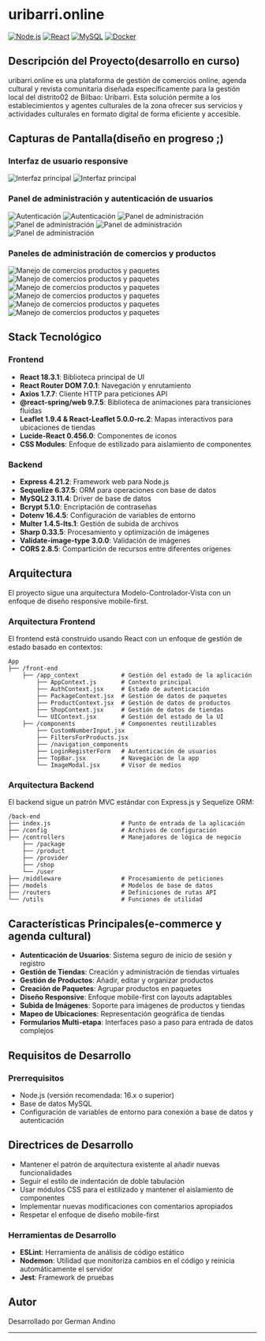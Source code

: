 # uribarri.online 

[![Node.js](https://img.shields.io/badge/Node.js-339933?style=flat&logo=nodedotjs&logoColor=white)](https://nodejs.org/)
[![React](https://img.shields.io/badge/React-61DAFB?style=flat&logo=react&logoColor=black)](https://reactjs.org/)
[![MySQL](https://img.shields.io/badge/MySQL-4479A1?style=flat&logo=mysql&logoColor=white)](https://www.mysql.com/)
[![Docker](https://img.shields.io/badge/Docker-2496ED?style=flat&logo=docker&logoColor=white)](https://www.docker.com/)



## Descripción del Proyecto(desarrollo en curso)

uribarri.online es una plataforma de gestión de comercios online, agenda cultural y revista comunitaria diseñada específicamente para la gestión local del distrito02 de Bilbao: Uribarri. Esta solución permite a los establecimientos y agentes culturales de la zona ofrecer sus servicios y actividades culturales en formato digital de forma eficiente y accesible.

## Capturas de Pantalla(diseño en progreso ;)

### Interfaz de usuario responsive
![Interfaz principal](docs/screenshots/1.png)
![Interfaz principal](docs/screenshots/3.png)

### Panel de administración y autenticación de usuarios
![Autenticación](docs/screenshots/4.png)
![Autenticación](docs/screenshots/5.png)
![Panel de administración](docs/screenshots/6.png)
![Panel de administración](docs/screenshots/7.png)
![Panel de administración](docs/screenshots/8.png)
![Panel de administración](docs/screenshots/9.png)

### Paneles de administración de comercios y productos
![Manejo de comercios productos y paquetes](docs/screenshots/10.png)
![Manejo de comercios productos y paquetes](docs/screenshots/11.png)
![Manejo de comercios productos y paquetes](docs/screenshots/12.png)
![Manejo de comercios productos y paquetes](docs/screenshots/13.png)
![Manejo de comercios productos y paquetes](docs/screenshots/14.png)
![Manejo de comercios productos y paquetes](docs/screenshots/15.png)

## Stack Tecnológico

### Frontend
- **React 18.3.1**: Biblioteca principal de UI
- **React Router DOM 7.0.1**: Navegación y enrutamiento
- **Axios 1.7.7**: Cliente HTTP para peticiones API
- **@react-spring/web 9.7.5**: Biblioteca de animaciones para transiciones fluidas
- **Leaflet 1.9.4 & React-Leaflet 5.0.0-rc.2**: Mapas interactivos para ubicaciones de tiendas
- **Lucide-React 0.456.0**: Componentes de iconos
- **CSS Modules**: Enfoque de estilizado para aislamiento de componentes

### Backend
- **Express 4.21.2**: Framework web para Node.js
- **Sequelize 6.37.5**: ORM para operaciones con base de datos
- **MySQL2 3.11.4**: Driver de base de datos
- **Bcrypt 5.1.0**: Encriptación de contraseñas
- **Dotenv 16.4.5**: Configuración de variables de entorno
- **Multer 1.4.5-lts.1**: Gestión de subida de archivos
- **Sharp 0.33.5**: Procesamiento y optimización de imágenes
- **Validate-image-type 3.0.0**: Validación de imágenes
- **CORS 2.8.5**: Compartición de recursos entre diferentes orígenes

## Arquitectura

El proyecto sigue una arquitectura Modelo-Controlador-Vista con un enfoque de diseño responsive mobile-first.

### Arquitectura Frontend

El frontend está construido usando React con un enfoque de gestión de estado basado en contextos:

```
App
├── /front-end    
    ├── /app_context            # Gestión del estado de la aplicación
        ├── AppContext.js       # Contexto principal
        ├── AuthContext.jsx     # Estado de autenticación
        ├── PackageContext.jsx  # Gestión de datos de paquetes
        ├── ProductContext.jsx  # Gestión de datos de productos
        ├── ShopContext.jsx     # Gestión de datos de tiendas
        └── UIContext.jsx       # Gestión del estado de la UI
    ├── /components             # Componentes reutilizables
        ├── CustomNumberInput.jsx
        ├── FiltersForProducts.jsx
        ├── /navigation_components
        ├── LoginRegisterForm   # Autenticación de usuarios
        ├── TopBar.jsx          # Navegación de la app
        └── ImageModal.jsx      # Visor de medios
```

### Arquitectura Backend

El backend sigue un patrón MVC estándar con Express.js y Sequelize ORM:

```
/back-end
├── index.js                    # Punto de entrada de la aplicación
├── /config                     # Archivos de configuración
├── /controllers                # Manejadores de lógica de negocio
    ├── /package
    ├── /product
    ├── /provider
    ├── /shop
    └── /user
├── /middleware                 # Procesamiento de peticiones
├── /models                     # Modelos de base de datos
├── /routers                    # Definiciones de rutas API
└── /utils                      # Funciones de utilidad
```

## Características Principales(e-commerce y agenda cultural)

- **Autenticación de Usuarios**: Sistema seguro de inicio de sesión y registro
- **Gestión de Tiendas**: Creación y administración de tiendas virtuales
- **Gestión de Productos**: Añadir, editar y organizar productos
- **Creación de Paquetes**: Agrupar productos en paquetes
- **Diseño Responsive**: Enfoque mobile-first con layouts adaptables
- **Subida de Imágenes**: Soporte para imágenes de productos y tiendas
- **Mapeo de Ubicaciones**: Representación geográfica de tiendas
- **Formularios Multi-etapa**: Interfaces paso a paso para entrada de datos complejos

## Requisitos de Desarrollo

### Prerrequisitos
- Node.js (versión recomendada: 16.x o superior)
- Base de datos MySQL
- Configuración de variables de entorno para conexión a base de datos y autenticación

## Directrices de Desarrollo

- Mantener el patrón de arquitectura existente al añadir nuevas funcionalidades
- Seguir el estilo de indentación de doble tabulación
- Usar módulos CSS para el estilizado y mantener el aislamiento de componentes
- Implementar nuevas modificaciones con comentarios apropiados
- Respetar el enfoque de diseño mobile-first

### Herramientas de Desarrollo
- **ESLint**: Herramienta de análisis de código estático
- **Nodemon**: Utilidad que monitoriza cambios en el código y reinicia automáticamente el servidor
- **Jest**: Framework de pruebas


## Autor

Desarrollado por German Andino

---


